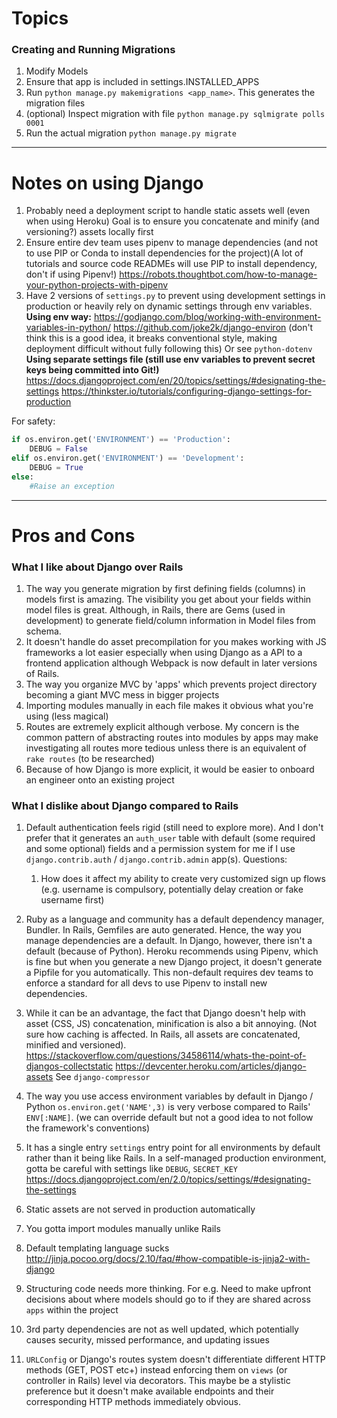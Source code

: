 # Topics
### Creating and Running Migrations
1. Modify Models
2. Ensure that app is included in settings.INSTALLED_APPS
3. Run `python manage.py makemigrations <app_name>`. This generates the migration files
4. (optional) Inspect migration with file `python manage.py sqlmigrate polls 0001`
5. Run the actual migration `python manage.py migrate`

---
# Notes on using Django
1. Probably need a deployment script to handle static assets well (even when using Heroku) Goal is to ensure you concatenate and minify (and versioning?) assets locally first
2. Ensure entire dev team uses pipenv to manage dependencies (and not to use PIP or Conda to install dependencies for the project)(A lot of tutorials and source code READMEs will use PIP to install dependency, don't if using Pipenv!)
https://robots.thoughtbot.com/how-to-manage-your-python-projects-with-pipenv
3. Have 2 versions of `settings.py` to prevent using development settings in production or heavily rely on dynamic settings through env variables. 
**Using env way:**
https://godjango.com/blog/working-with-environment-variables-in-python/
https://github.com/joke2k/django-environ (don't think this is a good idea, it breaks conventional style, making deployment difficult without fully following this)
Or see `python-dotenv`
**Using separate settings file (still use env variables to prevent secret keys being committed into Git!)**
https://docs.djangoproject.com/en/20/topics/settings/#designating-the-settings
https://thinkster.io/tutorials/configuring-django-settings-for-production

For safety:
```python
if os.environ.get('ENVIRONMENT') == 'Production':
    DEBUG = False
elif os.environ.get('ENVIRONMENT') == 'Development':
    DEBUG = True
else:
    #Raise an exception
```

---
# Pros and Cons
### What I like about Django over Rails
1. The way you generate migration by first defining fields (columns) in models first is amazing. The visibility you get about your fields within model files is great. Although, in Rails, there are Gems (used in development) to generate field/column information in Model files from schema.
2. It doesn't handle do asset precompilation for you makes working with JS frameworks a lot easier especially when using Django as a API to a frontend application although Webpack is now default in later versions of Rails.
3. The way you organize MVC by 'apps' which prevents project directory becoming a giant MVC mess in bigger projects
4. Importing modules manually in each file makes it obvious what you're using (less magical)
5. Routes are extremely explicit although verbose. My concern is the common pattern of abstracting routes into modules by apps may make investigating all routes more tedious unless there is an equivalent of `rake routes` (to be researched)
6. Because of how Django is more explicit, it would be easier to onboard an engineer onto an existing project

### What I dislike about Django compared to Rails
1. Default authentication feels rigid (still need to explore more). And I don't prefer that it generates an `auth_user` table with default (some required and some optional) fields and a permission system for me if I use `django.contrib.auth` / `django.contrib.admin` app(s).
Questions:
    1. How does it affect my ability to create very customized sign up flows (e.g. username is compulsory, potentially delay creation or fake username first)
2. Ruby as a language and community has a default dependency manager, Bundler. In Rails, Gemfiles are auto generated. Hence, the way you manage dependencies are a default. In Django, however, there isn't a default (because of Python). Heroku recommends using Pipenv, which is fine but when you generate a new Django project, it doesn't generate a Pipfile for you automatically. This non-default requires dev teams to enforce a standard for all devs to use Pipenv to install new dependencies.
3. While it can be an advantage, the fact that Django doesn't help with asset (CSS, JS) concatenation, minification is also a bit annoying. (Not sure how caching is affected. In Rails, all assets are concatenated, minified and versioned). https://stackoverflow.com/questions/34586114/whats-the-point-of-djangos-collectstatic
https://devcenter.heroku.com/articles/django-assets
See `django-compressor`

4. The way you use access environment variables by default in Django / Python `os.environ.get('NAME',3)` is very verbose compared to Rails' `ENV[:NAME]`. (we can override default but not a good idea to not follow the framework's conventions)
5. It has a single entry `settings` entry point for all environments by default rather than it being like Rails. In a self-managed production environment, gotta be careful with settings like `DEBUG`, `SECRET_KEY`
https://docs.djangoproject.com/en/2.0/topics/settings/#designating-the-settings
6. Static assets are not served in production automatically
7. You gotta import modules manually unlike Rails
8. Default templating language sucks
http://jinja.pocoo.org/docs/2.10/faq/#how-compatible-is-jinja2-with-django
9. Structuring code needs more thinking. For e.g. Need to make upfront decisions about where models should go to if they are shared across `apps` within the project
10. 3rd party dependencies are not as well updated, which potentially causes security, missed performance, and updating issues
11. `URLConfig` or Django's routes system doesn't differentiate different HTTP methods (GET, POST etc+) instead enforcing them on `views` (or controller in Rails) level via decorators. This maybe be a stylistic preference but it doesn't make available endpoints and their corresponding HTTP methods immediately obvious.
